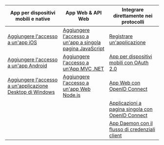 | App per dispositivi mobili e native | App Web & API Web | Integrare direttamente nei protocolli |
| --- | --- | --- |
| [Aggiungere l'accesso a un'app iOS](../articles/active-directory/develop/GuidedSetups/active-directory-ios.md) | [Aggiungere l'accesso a un'app a singola pagina JavaScript](../articles/active-directory/develop/GuidedSetups/active-directory-javascriptspa.md) |[Registrare un'applicazione](../articles/active-directory/develop/active-directory-v2-app-registration.md) | 
[Aggiungere l'accesso a un'app Android](../articles/active-directory/develop/guidedsetups/active-directory-mobileanddesktopapp-android-intro.md) | [Aggiungere l'accesso a un'App MVC .NET](../articles/active-directory/develop/guidedsetups/active-directory-serversidewebapp-aspnetwebappowin-intro.md) |[App per dispositivi mobili con OAuth 2.0](../articles/active-directory/develop/active-directory-v2-protocols-oauth-code.md) |
| [Aggiungere l'accesso a un'applicazione Desktop di Windows](../articles/active-directory/develop/guidedsetups/active-directory-mobileanddesktopapp-windowsdesktop-intro.md) |[Aggiungere l'accesso a un'app Web Node.js](../articles/active-directory/develop/active-directory-v2-devquickstarts-node-web.md) |[App Web con OpenID Connect](../articles/active-directory/develop/active-directory-v2-protocols-oidc.md) |
|  |  |[Applicazioni a pagina singola con OpenID Connect](../articles/active-directory/develop/active-directory-v2-protocols-implicit.md) |
|  |  | [App Daemon con il flusso di credenziali client](../articles/active-directory/develop/active-directory-v2-protocols-oauth-client-creds.md) |
